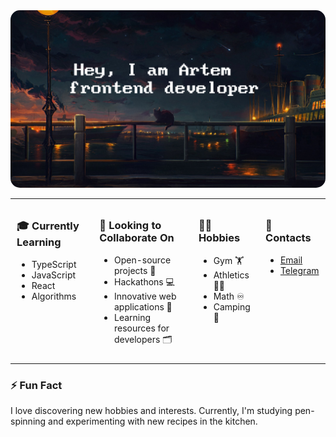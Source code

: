 <img style="border-radius:15px" src="./city-landscape.png"/>
<table>
  <tr>
    <td style="vertical-align: top; padding: 10px;">
      <h3>🎓 Currently Learning</h3>
      <ul>
        <li>TypeScript</li>
        <li>JavaScript</li>
        <li>React</li>
        <li>Algorithms</li>
      </ul>
    </td>
    <td style="vertical-align: top; padding: 10px;">
      <h3>💼 Looking to Collaborate On</h3>
      <ul>
        <li>Open-source projects 🤝</li>
        <li>Hackathons 💻</li>
        <li>Innovative web applications 🚀</li>
        <li>Learning resources for developers 🗂️</li>
      </ul>
    </td>
    <td style="vertical-align: top; padding: 10px;">
      <h3>🚴‍♂️ Hobbies </h3>
      <ul>
        <li>Gym 🏋</li>
        <li>Athletics 🏃‍♂️</li>
        <li>Math ♾️</li>
        <li>Camping 🚙</li>
      </ul>
    </td>
    <td style="vertical-align: top; padding: 10px;">
     <h3>📧 Contacts</h3>
     <ul>
      <li><a href="mailto:artem_fedchenko_2017@mail.ru">Email</a></li>
      <li><a href="https://t.me/fedddchenko">Telegram</a></li>
     </ul>
    </td>
  </tr>
</table>

<h3>⚡ Fun Fact</h3>
<p>I love discovering new hobbies and interests. Currently, I'm studying pen-spinning and experimenting with new recipes in the kitchen.</p>

